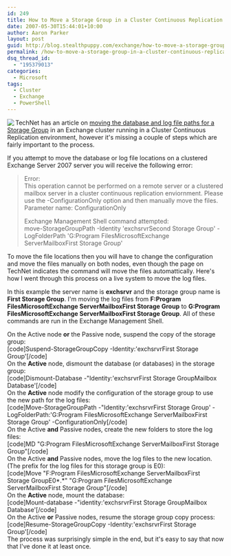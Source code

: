 ```yaml
---
id: 249
title: How to Move a Storage Group in a Cluster Continuous Replication Environment
date: 2007-05-30T15:44:01+10:00
author: Aaron Parker
layout: post
guid: http://blog.stealthpuppy.com/exchange/how-to-move-a-storage-group-in-a-cluster-continuous-replication-environment
permalink: /how-to-move-a-storage-group-in-a-cluster-continuous-replication-environment/
dsq_thread_id:
  - "195379013"
categories:
  - Microsoft
tags:
  - Cluster
  - Exchange
  - PowerShell
---
```

<img src="https://stealthpuppy.com/media/2007/05/exchange2.png" align="left" />TechNet has an article on [moving the database and log file paths for a Storage Group](http://technet.microsoft.com/en-us/library/aa996391.aspx) in an Exchange cluster running in a Cluster Continuous Replication environment, however it's missing a couple of steps which are fairly important to the process.

If you attempt to move the database or log file locations on a clustered Exchange Server 2007 server you will receive the following error:

> Error:  
> This operation cannot be performed on a remote server or a clustered mailbox server in a cluster continuous replication enviornment. Please use the -ConfigurationOnly option and then manually move the files.  
> Parameter name: ConfigurationOnly
> 
> Exchange Management Shell command attempted:  
> move-StorageGroupPath -Identity 'exchsrvrSecond Storage Group' -LogFolderPath 'G:Program FilesMicrosoftExchange ServerMailboxFirst Storage Group'

To move the file locations then you will have to change the configuration and move the files manually on both nodes, even though the page on TechNet indicates the command will move the files automattically. Here's how I went through this process on a live system to move the log files.

In this example the server name is **exchsrvr** and the storage group name is **First Storage Group**. I'm moving the log files from **F:Program FilesMicrosoftExchange ServerMailboxFirst Storage Group** to **G:Program FilesMicrosoftExchange ServerMailboxFirst Storage Group**. All of these commands are run in the Exchange Management Shell.

On the Active node **or** the Passive node, suspend the copy of the storage group:  
[code]Suspend-StorageGroupCopy -Identity:'exchsrvrFirst Storage Group'[/code]  
On the **Active** node, dismount the database (or databases) in the storage group:  
[code]Dismount-Database -"Identity:'exchsrvrFirst Storage GroupMailbox Database'[/code]  
On the **Active** node modify the configuration of the storage group to use the new path for the log files:  
[code]Move-StorageGroupPath -"Identity:'exchsrvrFirst Storage Group' -LogFolderPath:'G:Program FilesMicrosoftExchange ServerMailboxFirst Storage Group' -ConfigurationOnly[/code]  
On the Active **and** Passive nodes, create the new folders to store the log files:  
[code]MD "G:Program FilesMicrosoftExchange ServerMailboxFirst Storage Group"[/code]  
On the Active **and** Passive nodes, move the log files to the new location. (The prefix for the log files for this storage group is E0):  
[code]Move "F:Program FilesMicrosoftExchange ServerMailboxFirst Storage GroupE0\*.\*" "G:Program FilesMicrosoftExchange ServerMailboxFirst Storage Group"[/code]  
On the **Active** node, mount the database:  
[code]Mount-database -"identity:'exchsrvrFirst Storage GroupMailbox Database'[/code]  
On the Active **or** Passive nodes, resume the storage group copy process:  
[code]Resume-StorageGroupCopy -Identity:'exchsrvrFirst Storage Group'[/code]  
The process was surprisingly simple in the end, but it's easy to say that now that I've done it at least once.